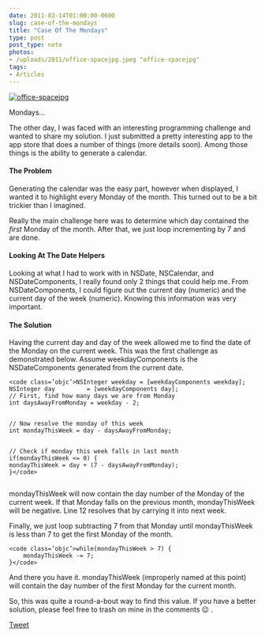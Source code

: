 ```yaml
---
date: 2011-02-14T01:00:00-0600
slug: case-of-the-mondays
title: "Case Of The Mondays"
type: post
post_type: note
photos:
- /uploads/2011/office-spacejpg.jpeg "office-spacejpg"
tags:
- Articles
---
```


[![](/uploads/2011/office-spacejpg.jpeg "office-spacejpg")](http://brandontreb.com/wp-content/uploads/2011/02/office-spacejpg.jpeg)

 Mondays…
 



The other day, I was faced with an interesting programming challenge and wanted to share my solution. I just submitted a pretty interesting app to the app store that does a number of things (more details soon). Among those things is the ability to generate a calendar.


#### The Problem


Generating the calendar was the easy part, however when displayed, I wanted it to highlight every Monday of the month. This turned out to be a bit trickier than I imagined.


Really the main challenge here was to determine which day contained the *first* Monday of the month. After that, we just loop incrementing by 7 and are done.


#### Looking At The Date Helpers


Looking at what I had to work with in NSDate, NSCalendar, and NSDateComponents, I really found only 2 things that could help me. From NSDateComponents, I could figure out the current day (numeric) and the current day of the week (numeric). Knowing this information was very important.


#### The Solution


Having the current day and day of the week allowed me to find the date of the Monday on the current week. This was the first challenge as demonstrated below. Assume weekdayComponents is the NSDateComponents generated from the current date.




```
<code class=’objc’>NSInteger weekday = [weekdayComponents weekday];
NSInteger day         = [weekdayComponents day];
// First, find how many days we are from Monday
int daysAwayFromMonday = weekday - 2;


// Now resolve the monday of this week
int mondayThisWeek = day - daysAwayFromMonday;


// Check if monday this week falls in last month
if(mondayThisWeek <= 0) {
mondayThisWeek = day + (7 - daysAwayFromMonday);
}</code>


```


mondayThisWeek will now contain the day number of the Monday of the current week. If that Monday falls on the previous month, mondayThisWeek will be negative. Line 12 resolves that by carrying it into next week.


Finally, we just loop subtracting 7 from that Monday until mondayThisWeek is less than 7 to get the first Monday of the month.




```
<code class=’objc’>while(mondayThisWeek > 7) {
    mondayThisWeek -= 7;
}</code>
```


And there you have it. mondayThisWeek (improperly named at this point) will contain the day number of the first Monday for the current month.


So, this was quite a round-a-bout way to find this value. If you have a better solution, please feel free to trash on mine in the comments 😉 .



[Tweet](http://twitter.com/share)

